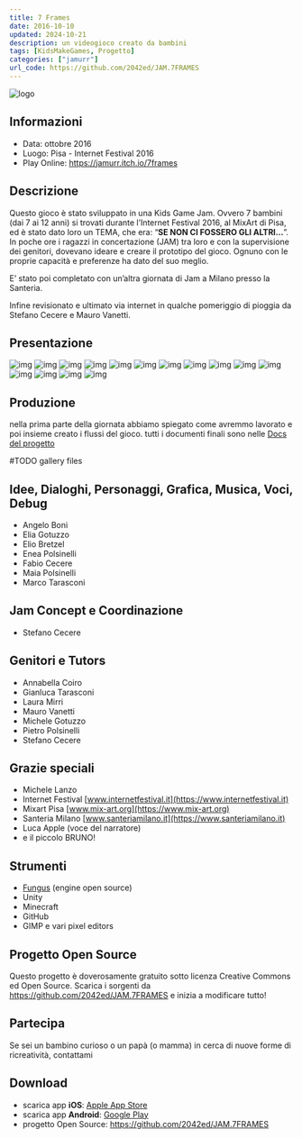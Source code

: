 ```yaml
---
title: 7 Frames
date: 2016-10-10
updated: 2024-10-21
description: un videogioco creato da bambini
tags: [KidsMakeGames, Progetto]
categories: ["jamurr"]
url_code: https://github.com/2042ed/JAM.7FRAMES
---
```


![logo](../../assets/img/jam/7frames_featured.webp)

## Informazioni
- Data: ottobre 2016  
- Luogo: Pisa - Internet Festival 2016  
- Play Online: https://jamurr.itch.io/7frames 

## Descrizione

Questo gioco è stato sviluppato in una Kids Game Jam.
Ovvero 7 bambini (dai 7 ai 12 anni) si trovati durante l’Internet Festival 2016, al MixArt di Pisa, ed è stato dato loro un TEMA, che era: “**SE NON CI FOSSERO GLI ALTRI…**”. In poche ore i ragazzi in concertazione (JAM) tra loro e con la supervisione dei genitori, dovevano ideare e creare il prototipo del gioco.
Ognuno con le proprie capacità e preferenze ha dato del suo meglio.

E’ stato poi completato con un’altra giornata di Jam a Milano presso la Santeria.

Infine revisionato e ultimato via internet in qualche pomeriggio di pioggia da Stefano Cecere e Mauro Vanetti.

## Presentazione

![img](../../assets/img/jam/7frames_01.webp)
![img](../../assets/img/jam/7frames_02.webp)
![img](../../assets/img/jam/7frames_03.webp)
![img](../../assets/img/jam/7frames_04.webp)
![img](../../assets/img/jam/7frames_05.webp)
![img](../../assets/img/jam/7frames_06.webp)
![img](../../assets/img/jam/7frames_07.webp)
![img](../../assets/img/jam/7frames_08.webp)
![img](../../assets/img/jam/7frames_09.webp)
![img](../../assets/img/jam/7frames_10.webp)
![img](../../assets/img/jam/7frames_11.webp)
![img](../../assets/img/jam/7frames_12.webp)
![img](../../assets/img/jam/7frames_13.webp)
![img](../../assets/img/jam/7frames_14.webp)
![img](../../assets/img/jam/7frames_15.webp)

## Produzione
nella prima parte della giornata abbiamo spiegato come avremmo lavorato e poi insieme creato i flussi del gioco. tutti i documenti finali sono nelle [Docs del progetto](https://github.com/2042ed/JAM.7FRAMES/tree/master/docs)

 #TODO gallery files

## Idee, Dialoghi, Personaggi, Grafica, Musica, Voci, Debug

- Angelo Boni
- Elia Gotuzzo
- Elio Bretzel
- Enea Polsinelli
- Fabio Cecere
- Maia Polsinelli
- Marco Tarasconi

## Jam Concept e Coordinazione

- Stefano Cecere

## Genitori e Tutors

- Annabella Coiro
- Gianluca Tarasconi
- Laura Mirri
- Mauro Vanetti
- Michele Gotuzzo
- Pietro Polsinelli
- Stefano Cecere

## Grazie speciali

- Michele Lanzo
- Internet Festival [www.internetfestival.it](https://www.internetfestival.it)
- Mixart Pisa [www.mix-art.org](https://www.mix-art.org)
- Santeria Milano [www.santeriamilano.it](https://www.santeriamilano.it)
- Luca Apple (voce del narratore)
- e il piccolo BRUNO!

## Strumenti

- [Fungus](https://fungusgames.com) (engine open source)
- Unity
- Minecraft
- GitHub
- GIMP e vari pixel editors

## Progetto Open Source
Questo progetto è doverosamente gratuito sotto licenza Creative Commons ed Open Source. Scarica i sorgenti da <https://github.com/2042ed/JAM.7FRAMES> e inizia a modificare tutto!

## Partecipa
Se sei un bambino curioso o un papà (o mamma) in cerca di nuove forme di ricreatività, contattami

## Download
- scarica app **iOS**: [Apple App Store](https://apps.apple.com/us/app/7-frames/id1239225688)
- scarica app **Android**: [Google Play](https://play.google.com/store/apps/details?id=org.jamurr.sevenframes)
- progetto Open Source: <https://github.com/2042ed/JAM.7FRAMES>
